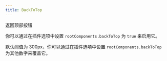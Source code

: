 ```yaml
---
title: BackToTop
---
```


返回顶部按钮

<!-- more -->

你可以通过在插件选项中设置 `rootComponents.backToTop` 为 `true` 来启用它。

默认阈值为 300px，你可以通过在插件选项中设置 `rootComponents.backToTop` 为其他数字来覆盖它。
